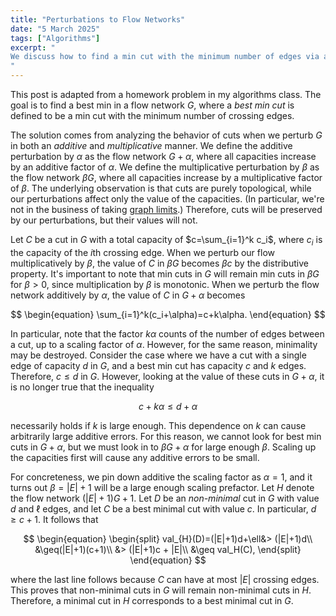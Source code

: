 ```yaml
---
title: "Perturbations to Flow Networks"
date: "5 March 2025"
tags: ["Algorithms"]
excerpt: "
We discuss how to find a min cut with the minimum number of edges via a perturbative argument on flow networks.
"
---
```


This post is adapted from a homework problem in my algorithms class. The goal is to find a best min in a flow network $G$, where a _best min cut_ is defined to be a min cut with the minimum number of crossing edges.

$${}$$

The solution comes from analyzing the behavior of cuts when we perturb $G$ in both an _additive_ and _multiplicative_ manner. We define the additive perturbation by $\alpha$ as the flow network $G+\alpha$, where all capacities increase by an additive factor of $\alpha$. We define the multiplicative perturbation by $\beta$ as the flow network $\beta G$, where all capacities increase by a multiplicative factor of $\beta$. The underlying observation is that cuts are purely topological, while our perturbations affect only the value of the capacities. (In particular, we're not in the business of taking [graph limits](https://ocw.mit.edu/courses/18-217-graph-theory-and-additive-combinatorics-fall-2019/b28726e8c835f149e978ee24a6294d81_MIT18_217F19_ch5.pdf).) Therefore, cuts will be preserved by our perturbations, but their values will not.

$${}$$

Let $C$ be a cut in $G$ with a total capacity of $c=\sum_{i=1}^k c_i$, where $c_i$ is the capacity of the $i$th crossing edge. When we perturb our flow multiplicatively by $\beta$, the value of $C$ in $\beta G$ becomes
$\beta c$ by the distributive property. It's important to note that min cuts in $G$ will remain min cuts in $\beta G$ for $\beta >0$, since multiplication by $\beta$ is monotonic. When we perturb the flow network additively by $\alpha$, the value of $C$ in $G+\alpha$ becomes

$$
\begin{equation}
\sum_{i=1}^k(c_i+\alpha)=c+k\alpha.
\end{equation}
$$

In particular, note that the factor $k\alpha$ counts of the number of edges between a cut, up to a scaling factor of $\alpha$. However, for the same reason, minimality may be destroyed. Consider the case where we have a cut with a single edge of capacity $d$ in $G$, and a best min cut has capacity $c$ and $k$ edges. Therefore, $c\leq d$ in $G$. However, looking at the value of these cuts in $G+\alpha$, it is no longer true that the inequality

$$
\begin{equation}
c+k\alpha \leq d+\alpha
\end{equation}
$$

necessarily holds if $k$ is large enough. This dependence on $k$ can cause arbitrarily large additive errors. For this reason, we cannot look for best min cuts in $G+\alpha$, but we must look in to $\beta G+\alpha$ for large enough $\beta$. Scaling up the capacities first will cause any additive errors to be small.

$${}$$

For concreteness, we pin down additive the scaling factor as $\alpha=1$, and it turns out $\beta=|E|+1$ will be a large enough scaling prefactor. Let $H$ denote the flow network $(|E|+1)G+1$. Let $D$ be an _non-minimal_ cut in $G$ with value $d$ and $\ell$ edges, and let $C$ be a best minimal cut with value $c$. In particular, $d\geq c+1$. It follows that

$$
\begin{equation}
\begin{split}
val_{H}(D)=(|E|+1)d+\ell&> (|E|+1)d\\
&\geq(|E|+1)(c+1)\\
&> (|E|+1)c + |E|\\
&\geq val_H(C),
\end{split}
\end{equation}
$$

where the last line follows because $C$ can have at most $|E|$ crossing edges. This proves that non-minimal cuts in $G$ will remain non-minimal cuts in $H$. Therefore, a minimal cut in $H$ corresponds to a best minimal cut in $G$.
